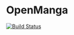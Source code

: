 # OpenManga

[![Build Status](https://semaphoreci.com/api/v1/samuelpelletier/openmanga/branches/master/badge.svg)](https://semaphoreci.com/samuelpelletier/openmanga)
